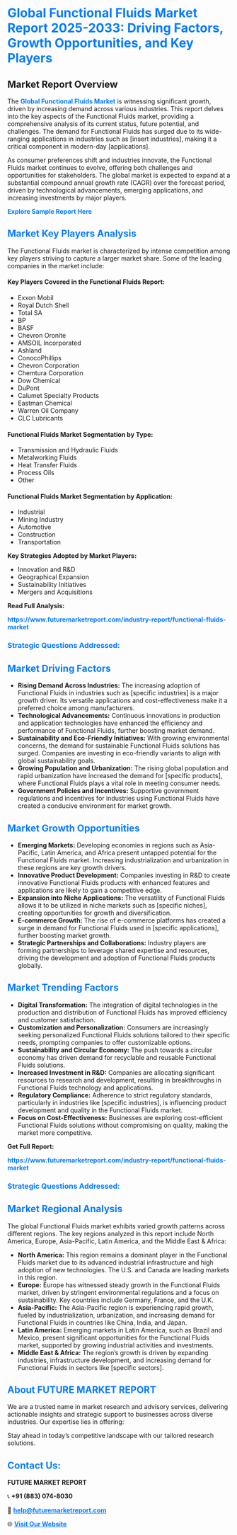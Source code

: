 <h1 style="color: #007BFF;">Global Functional Fluids Market Report 2025-2033: Driving Factors, Growth Opportunities, and Key Players</h1>

<section id="overview">
<h2>Market Report Overview</h2>
<p>The <a href="https://www.futuremarketreport.com/industry-report/functional-fluids-market" style="color: #007BFF; text-decoration: none;"><strong>Global Functional Fluids Market</strong></a> is witnessing significant growth, driven by increasing demand across various industries. This report delves into the key aspects of the Functional Fluids market, providing a comprehensive analysis of its current status, future potential, and challenges. The demand for Functional Fluids has surged due to its wide-ranging applications in industries such as [insert industries], making it a critical component in modern-day [applications].</p>
<p>As consumer preferences shift and industries innovate, the Functional Fluids market continues to evolve, offering both challenges and opportunities for stakeholders. The global market is expected to expand at a substantial compound annual growth rate (CAGR) over the forecast period, driven by technological advancements, emerging applications, and increasing investments by major players.</p>
</section>

<section id="overview">
<p><a href="https://www.futuremarketreport.com/request-sample/reportId=105988" style="color: #007BFF; text-decoration: none;"><strong>Explore Sample Report Here</strong></a></p>
</section>

<section id="key-players">
<h2 style="color: #007BFF;">Market Key Players Analysis</h2>
<p>The Functional Fluids market is characterized by intense competition among key players striving to capture a larger market share. Some of the leading companies in the market include:</p>
<h4>Key Players Covered in the Functional Fluids Report:</h4>
<ul><li>Exxon Mobil</li><li>Royal Dutch Shell</li><li>Total SA</li><li>BP</li><li>BASF</li><li>Chevron Oronite</li><li>AMSOIL Incorporated</li><li>Ashland</li><li>ConocoPhillips</li><li>Chevron Corporation</li><li>Chemtura Corporation</li><li>Dow Chemical</li><li>DuPont</li><li>Calumet Specialty Products</li><li>Eastman Chemical</li><li>Warren Oil Company</li><li>CLC Lubricants</li></ul>
<h4>Functional Fluids Market Segmentation by Type:</h4>
<ul><li>Transmission and Hydraulic Fluids</li><li>Metalworking Fluids</li><li>Heat Transfer Fluids</li><li>Process Oils</li><li>Other</li></ul>

<h4>Functional Fluids Market Segmentation by Application:</h4>
<ul><li>Industrial</li><li>Mining Industry</li><li>Automotive</li><li>Construction</li><li>Transportation</li></ul>
<p><strong>Key Strategies Adopted by Market Players:</strong></p>
<ul>
<li>Innovation and R&D</li>
<li>Geographical Expansion</li>
<li>Sustainability Initiatives</li>
<li>Mergers and Acquisitions</li>
</ul>
</section>

<section>
<p><strong>Read Full Analysis: </strong></p><a href="https://www.futuremarketreport.com/industry-report/functional-fluids-market" style="color: #007BFF; text-decoration: none;"><strong>https://www.futuremarketreport.com/industry-report/functional-fluids-market</strong></a>
<h3 style="color: #007BFF;">Strategic Questions Addressed:</h3>
</section>

<section id="driving-factors">
<h2 style="color: #007BFF;">Market Driving Factors</h2>
<ul>
<li><strong>Rising Demand Across Industries:</strong> The increasing adoption of Functional Fluids in industries such as [specific industries] is a major growth driver. Its versatile applications and cost-effectiveness make it a preferred choice among manufacturers.</li>
<li><strong>Technological Advancements:</strong> Continuous innovations in production and application technologies have enhanced the efficiency and performance of Functional Fluids, further boosting market demand.</li>
<li><strong>Sustainability and Eco-Friendly Initiatives:</strong> With growing environmental concerns, the demand for sustainable Functional Fluids solutions has surged. Companies are investing in eco-friendly variants to align with global sustainability goals.</li>
<li><strong>Growing Population and Urbanization:</strong> The rising global population and rapid urbanization have increased the demand for [specific products], where Functional Fluids plays a vital role in meeting consumer needs.</li>
<li><strong>Government Policies and Incentives:</strong> Supportive government regulations and incentives for industries using Functional Fluids have created a conducive environment for market growth.</li>
</ul>
</section>

<section id="growth-opportunities">
<h2 style="color: #007BFF;">Market Growth Opportunities</h2>
<ul>
<li><strong>Emerging Markets:</strong> Developing economies in regions such as Asia-Pacific, Latin America, and Africa present untapped potential for the Functional Fluids market. Increasing industrialization and urbanization in these regions are key growth drivers.</li>
<li><strong>Innovative Product Development:</strong> Companies investing in R&D to create innovative Functional Fluids products with enhanced features and applications are likely to gain a competitive edge.</li>
<li><strong>Expansion into Niche Applications:</strong> The versatility of Functional Fluids allows it to be utilized in niche markets such as [specific niches], creating opportunities for growth and diversification.</li>
<li><strong>E-commerce Growth:</strong> The rise of e-commerce platforms has created a surge in demand for Functional Fluids used in [specific applications], further boosting market growth.</li>
<li><strong>Strategic Partnerships and Collaborations:</strong> Industry players are forming partnerships to leverage shared expertise and resources, driving the development and adoption of Functional Fluids products globally.</li>
</ul>
</section>

<section id="trending-factors">
<h2 style="color: #007BFF;">Market Trending Factors</h2>
<ul>
<li><strong>Digital Transformation:</strong> The integration of digital technologies in the production and distribution of Functional Fluids has improved efficiency and customer satisfaction.</li>
<li><strong>Customization and Personalization:</strong> Consumers are increasingly seeking personalized Functional Fluids solutions tailored to their specific needs, prompting companies to offer customizable options.</li>
<li><strong>Sustainability and Circular Economy:</strong> The push towards a circular economy has driven demand for recyclable and reusable Functional Fluids solutions.</li>
<li><strong>Increased Investment in R&D:</strong> Companies are allocating significant resources to research and development, resulting in breakthroughs in Functional Fluids technology and applications.</li>
<li><strong>Regulatory Compliance:</strong> Adherence to strict regulatory standards, particularly in industries like [specific industries], is influencing product development and quality in the Functional Fluids market.</li>
<li><strong>Focus on Cost-Effectiveness:</strong> Businesses are exploring cost-efficient Functional Fluids solutions without compromising on quality, making the market more competitive.</li>
</ul>
</section>

<section>
<p><strong>Get Full Report: </strong></p><a href="https://www.futuremarketreport.com/industry-report/functional-fluids-market" style="color: #007BFF; text-decoration: none;"><strong>https://www.futuremarketreport.com/industry-report/functional-fluids-market</strong></a>
<h3 style="color: #007BFF;">Strategic Questions Addressed:</h3>
</section>


<section id="regional-analysis">
<h2 style="color: #007BFF;">Market Regional Analysis</h2>
<p>The global Functional Fluids market exhibits varied growth patterns across different regions. The key regions analyzed in this report include North America, Europe, Asia-Pacific, Latin America, and the Middle East & Africa:</p>
<ul>
<li><strong>North America:</strong> This region remains a dominant player in the Functional Fluids market due to its advanced industrial infrastructure and high adoption of new technologies. The U.S. and Canada are leading markets in this region.</li>
<li><strong>Europe:</strong> Europe has witnessed steady growth in the Functional Fluids market, driven by stringent environmental regulations and a focus on sustainability. Key countries include Germany, France, and the U.K.</li>
<li><strong>Asia-Pacific:</strong> The Asia-Pacific region is experiencing rapid growth, fueled by industrialization, urbanization, and increasing demand for Functional Fluids in countries like China, India, and Japan.</li>
<li><strong>Latin America:</strong> Emerging markets in Latin America, such as Brazil and Mexico, present significant opportunities for the Functional Fluids market, supported by growing industrial activities and investments.</li>
<li><strong>Middle East & Africa:</strong> The region’s growth is driven by expanding industries, infrastructure development, and increasing demand for Functional Fluids in sectors like [specific sectors].</li>
</ul>
</section>

<footer>
<h2 style="color: #007BFF;">About FUTURE MARKET REPORT</h2>
<p>We are a trusted name in market research and advisory services, delivering actionable insights and strategic support to businesses across diverse industries. Our expertise lies in offering:</p>

<p>Stay ahead in today’s competitive landscape with our tailored research solutions.</p>

<h2 style="color: #007BFF;">Contact Us:</h2>
<p><strong>FUTURE MARKET REPORT</strong></p>
<p>📞 <strong>+91 (883) 074-8030</strong></p>
<p>📧 <strong><a href="mailto:help@futuremarketreport.com" style="color: #007BFF;">help@futuremarketreport.com</a></strong></p>
<p>🌐 <strong><a href="https://www.futuremarketreport.com/" style="color: #007BFF;">Visit Our Website</a></strong></p>
</footer>